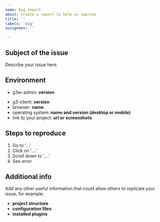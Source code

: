 ```yaml
---
name: Bug report
about: Create a report to help us improve
title: ''
labels: 'bug'
assignees: ''

---
```


<!-- README: please provide as much detail as possible in the format below (or delete any unnecessary lines) -->

## Subject of the issue
Describe your issue here.

## Environment
- g3w-admin: __version__
* g3-client: __version__
* browser: __name__
* operating system: __name and version (desktop or mobile)__
* link to your project: __url or screenshots__

## Steps to reproduce
1. Go to '...'
2. Click on '....'
3. Scroll down to '....'
4. See error

## Additional info
Add any other useful information that could allow others to replicate your issue, for example:

- **project structure**
- **configuration files**
- **installed plugins**

<!-- FINAL CHECKS: please double check the TITLE of the issue and be sure you have attached any SCREENSHOTS or external LINKS that may help to understand the problem -->
